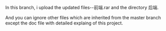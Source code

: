 In this branch, i upload the updated files--前端.rar and the directory 后端.

And you can ignore other files which are inherited from the master branch except the doc file with detailed explaing of this project.




